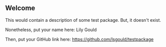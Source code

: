## Welcome

This would contain a description of some test package. But, it doesn't exist.

Nonetheless, put your name here: Lily Gould

Then, put your GitHub link here: https://github.com/lsgould/testpackage
